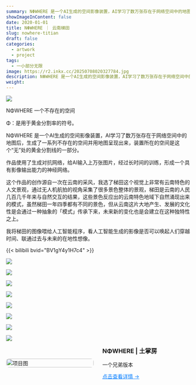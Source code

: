 ```yaml
---
summary: NΦWHERE 是一个AI生成的空间影像装置，AI学习了数万张存在于网络空间中的地图后，生成了一系列不存在的空间并用地图呈现出来，装置所在的空间是这个“无”处的黄金分割线的一部分。
showImageInContent: false
date: 2020-01-01
title: NΦWHERE ｜ 云南梯田
slug: nowhere-titian
draft: false
categories:
  - artwork
  - project
tags:
  - 一小部分无限
image: https://r2.inkx.cc/20250708020327784.jpg
description: NΦWHERE 是一个AI生成的空间影像装置，AI学习了数万张存在于网络空间中的地图后，生成了一系列不存在的空间并用地图呈现出来，装置所在的空间是这个“无”处的黄金分割线的一部分。
weight:
---
```

![](https://r2.inkx.cc/20250708020327784.jpg)

NΦWHERE 一个不存在的空间

Φ：是用于黄金分割率的符号。

NΦWHERE 是一个AI生成的空间影像装置，AI学习了数万张存在于网络空间中的地图后，生成了一系列不存在的空间并用地图呈现出来，装置所在的空间是这个“无”处的黄金分割线的一部分。

作品使用了生成对抗网络，给AI输入上万张图片，经过长时间的训练，形成一个具有影像输出能力的神经网络。


这个作品的创作源自一次在云南的采风，我选了梯田这个视觉上非常有云南特色的人文景观，通过无人机航拍的视角采集了很多景色整体的景观，梯田是云南的人民几百几千年来与自然交互的结果，这些景色反应出的云南特色地域下自然涌现出来的模式，虽然梯田一年四季都有不同的景色，但从云南这片大地产生、发展的文化性是会通过一种抽象的「模式」传承下来，未来新的变化也是会建立在这种独特性之上。

我将梯田的图像喂给人工智能程序，看人工智能生成的影像是否可以唤起人们穿越时间、联通过去与未来的在地性想像。



{{< bilibili bvid="BV1gY4y1H7c4" >}}

![](https://r2.inkx.cc/20250708020425918.jpg)



![](https://r2.inkx.cc/20250708013532969.JPG)

![](https://r2.inkx.cc/20250708020533041.jpg)

![](https://r2.inkx.cc/20250708020604742.jpg)


![](https://r2.inkx.cc/20250708012547696.jpg)

![](https://r2.inkx.cc/20250708013415274.jpg)


![](https://r2.inkx.cc/20250708020459766.jpg)

![](https://r2.inkx.cc/20250708020627203.png)



<div style="display: flex; gap: 24px; align-items: center; margin-bottom: 32px;">
  <div style="flex: 1;">
    <img src="https://r2.inkx.cc/20250708022440668.JPG" alt="项目图" style="width:100%; border-radius:8px;" />
  </div>
  <div style="flex: 1;">
    <h3 style="margin-top: 0;">NΦWHERE | 土掌房</h3>
    <p style="margin: 0 0 12px;">一个兄弟版本</p>
    <a href="/artwork/nowhere-tuzhangfang" style="color: #007BFF; text-decoration: underline;">点击查看详情 →</a>
  </div>
</div>